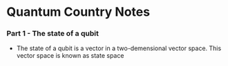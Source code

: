 # Quantum Country Notes

### Part 1 - The state of a qubit
- The state of a qubit is a vector in a two-demensional vector space. This vector space is known as state space